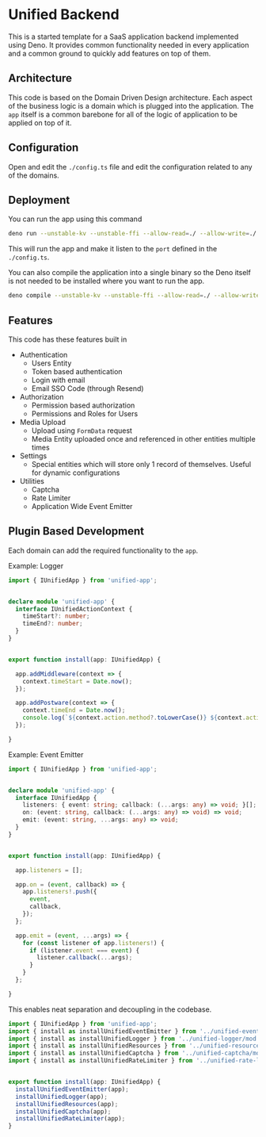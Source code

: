 # Unified Backend

This is a started template for a SaaS application backend implemented using Deno. It provides common functionality needed in every application and a common ground to quickly add features on top of them.

## Architecture

This code is based on the Domain Driven Design architecture. Each aspect of the business logic is a domain which is plugged into the application. The `app` itself is a common barebone for all of the logic of application to be applied on top of it.

## Configuration

Open and edit the `./config.ts` file and edit the configuration related to any of the domains.

## Deployment

You can run the app using this command

```bash
deno run --unstable-kv --unstable-ffi --allow-read=./ --allow-write=./ --allow-net bootstrap.ts
```

This will run the app and make it listen to the `port` defined in the `./config.ts`.

You can also compile the application into a single binary so the Deno itself is not needed to be installed where you want to run the app.

```bash
deno compile --unstable-kv --unstable-ffi --allow-read=./ --allow-write=./ --allow-net bootstrap.ts
```

## Features

This code has these features built in

- Authentication
  - Users Entity
  - Token based authentication
  - Login with email
  - Email SSO Code (through Resend)
- Authorization
  - Permission based authorization
  - Permissions and Roles for Users
- Media Upload
  - Upload using `FormData` request
  - Media Entity uploaded once and referenced in other entities multiple times
- Settings
  - Special entities which will store only 1 record of themselves. Useful for dynamic configurations
- Utilities
  - Captcha
  - Rate Limiter
  - Application Wide Event Emitter

## Plugin Based Development

Each domain can add the required functionality to the `app`.

Example: Logger
```ts
import { IUnifiedApp } from 'unified-app';


declare module 'unified-app' {
  interface IUnifiedActionContext {
    timeStart?: number;
    timeEnd?: number;
  }
}


export function install(app: IUnifiedApp) {

  app.addMiddleware(context => {
    context.timeStart = Date.now();
  });

  app.addPostware(context => {
    context.timeEnd = Date.now();
    console.log(`${context.action.method?.toLowerCase()} ${context.action.path} - ${context.timeEnd! - context.timeStart!}ms`);
  });

}
```

Example: Event Emitter
```ts
import { IUnifiedApp } from 'unified-app';


declare module 'unified-app' {
  interface IUnifiedApp {
    listeners: { event: string; callback: (...args: any) => void; }[];
    on: (event: string, callback: (...args: any) => void) => void;
    emit: (event: string, ...args: any) => void;
  }
}


export function install(app: IUnifiedApp) {

  app.listeners = [];

  app.on = (event, callback) => {
    app.listeners!.push({
      event,
      callback,
    });
  };

  app.emit = (event, ...args) => {
    for (const listener of app.listeners!) {
      if (listener.event === event) {
        listener.callback(...args);
      }
    }
  };

}
```

This enables neat separation and decoupling in the codebase.

```ts
import { IUnifiedApp } from 'unified-app';
import { install as installUnifiedEventEmitter } from '../unified-event-emitter/mod.ts';
import { install as installUnifiedLogger } from '../unified-logger/mod.ts';
import { install as installUnifiedResources } from '../unified-resources/mod.ts';
import { install as installUnifiedCaptcha } from '../unified-captcha/mod.ts';
import { install as installUnifiedRateLimiter } from '../unified-rate-limiter/mod.ts';


export function install(app: IUnifiedApp) {
  installUnifiedEventEmitter(app);
  installUnifiedLogger(app);
  installUnifiedResources(app);
  installUnifiedCaptcha(app);
  installUnifiedRateLimiter(app);
}
```